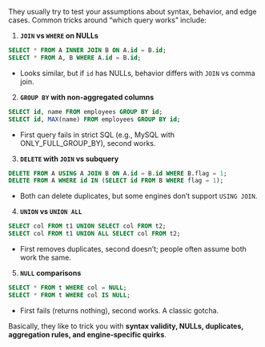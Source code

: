 They usually try to test your assumptions about syntax, behavior, and edge cases. Common tricks around “which query works” include:

1. **`JOIN` vs `WHERE` on NULLs**

```sql
SELECT * FROM A INNER JOIN B ON A.id = B.id;
SELECT * FROM A, B WHERE A.id = B.id;
```

* Looks similar, but if `id` has NULLs, behavior differs with `JOIN` vs comma join.

2. **`GROUP BY` with non-aggregated columns**

```sql
SELECT id, name FROM employees GROUP BY id;
SELECT id, MAX(name) FROM employees GROUP BY id;
```

* First query fails in strict SQL (e.g., MySQL with ONLY\_FULL\_GROUP\_BY), second works.

3. **`DELETE` with `JOIN` vs subquery**

```sql
DELETE FROM A USING A JOIN B ON A.id = B.id WHERE B.flag = 1;
DELETE FROM A WHERE id IN (SELECT id FROM B WHERE flag = 1);
```

* Both can delete duplicates, but some engines don’t support `USING JOIN`.

4. **`UNION` vs `UNION ALL`**

```sql
SELECT col FROM t1 UNION SELECT col FROM t2;
SELECT col FROM t1 UNION ALL SELECT col FROM t2;
```

* First removes duplicates, second doesn’t; people often assume both work the same.

5. **`NULL` comparisons**

```sql
SELECT * FROM t WHERE col = NULL;
SELECT * FROM t WHERE col IS NULL;
```

* First fails (returns nothing), second works. A classic gotcha.

Basically, they like to trick you with **syntax validity, NULLs, duplicates, aggregation rules, and engine-specific quirks**.
